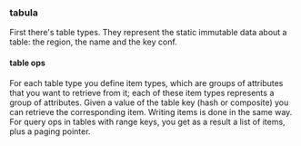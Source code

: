### tabula

First there's table types. They represent the static immutable data about a table: the region, the name and the key conf.


#### table ops

For each table type you define item types, which are groups of attributes that you want to retrieve from it; each of these item types represents a group of attributes. Given a value of the table key (hash or composite) you can retrieve the corresponding item. Writing items is done in the same way. For query ops in tables with range keys, you get as a result a list of items, plus a paging pointer.
